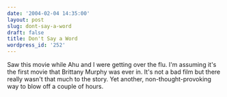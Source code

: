 ```yaml
---
date: '2004-02-04 14:35:00'
layout: post
slug: dont-say-a-word
draft: false
title: Don't Say a Word
wordpress_id: '252'
---
```


Saw this movie while Ahu and I were getting over the flu. I'm assuming it's the first movie that Brittany Murphy was ever in. It's not a bad film but there really wasn't that much to the story. Yet another, non-thought-provoking way to blow off a couple of hours.

